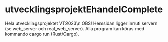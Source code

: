 # utvecklingsprojektEhandelComplete
Hela utvecklingsprojektet VT2023\n
OBS! Hemsidan ligger innuti servern (se web_server och real_web_server).
Alla program kan köras med kommando cargo run (Rust/Cargo).
